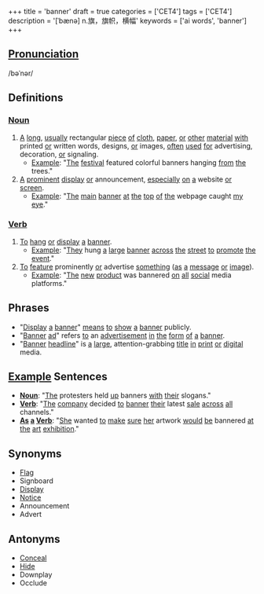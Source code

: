 +++
title = 'banner'
draft = true
categories = ['CET4']
tags = ['CET4']
description = '[ˈbænə] n.旗，旗帜，横幅'
keywords = ['ai words', 'banner']
+++

## [Pronunciation](/en/post/pronunciation/)
/bəˈnər/

## Definitions
### [Noun](/en/post/noun/)
1. [A](/en/post/a/) [long](/en/post/long/), [usually](/en/post/usually/) rectangular [piece](/en/post/piece/) [of](/en/post/of/) [cloth](/en/post/cloth/), [paper](/en/post/paper/), [or](/en/post/or/) [other](/en/post/other/) [material](/en/post/material/) [with](/en/post/with/) printed [or](/en/post/or/) written words, designs, [or](/en/post/or/) images, [often](/en/post/often/) [used](/en/post/used/) [for](/en/post/for/) advertising, decoration, [or](/en/post/or/) signaling.
   - [Example](/en/post/example/): "[The](/en/post/the/) [festival](/en/post/festival/) featured colorful banners hanging [from](/en/post/from/) [the](/en/post/the/) trees."
2. [A](/en/post/a/) [prominent](/en/post/prominent/) [display](/en/post/display/) [or](/en/post/or/) announcement, [especially](/en/post/especially/) [on](/en/post/on/) [a](/en/post/a/) website [or](/en/post/or/) [screen](/en/post/screen/).
   - [Example](/en/post/example/): "[The](/en/post/the/) [main](/en/post/main/) [banner](/en/post/banner/) [at](/en/post/at/) [the](/en/post/the/) [top](/en/post/top/) [of](/en/post/of/) [the](/en/post/the/) webpage caught [my](/en/post/my/) [eye](/en/post/eye/)."

### [Verb](/en/post/verb/)
1. [To](/en/post/to/) [hang](/en/post/hang/) [or](/en/post/or/) [display](/en/post/display/) [a](/en/post/a/) [banner](/en/post/banner/).
   - [Example](/en/post/example/): "[They](/en/post/they/) hung [a](/en/post/a/) [large](/en/post/large/) [banner](/en/post/banner/) [across](/en/post/across/) [the](/en/post/the/) [street](/en/post/street/) [to](/en/post/to/) [promote](/en/post/promote/) [the](/en/post/the/) [event](/en/post/event/)."
2. [To](/en/post/to/) [feature](/en/post/feature/) prominently [or](/en/post/or/) advertise [something](/en/post/something/) ([as](/en/post/as/) [a](/en/post/a/) [message](/en/post/message/) [or](/en/post/or/) [image](/en/post/image/)).
   - [Example](/en/post/example/): "[The](/en/post/the/) [new](/en/post/new/) [product](/en/post/product/) was bannered [on](/en/post/on/) [all](/en/post/all/) [social](/en/post/social/) media platforms."

## Phrases
- "[Display](/en/post/display/) [a](/en/post/a/) [banner](/en/post/banner/)" [means](/en/post/means/) [to](/en/post/to/) [show](/en/post/show/) [a](/en/post/a/) [banner](/en/post/banner/) publicly.
- "[Banner](/en/post/banner/) [ad](/en/post/ad/)" refers [to](/en/post/to/) an [advertisement](/en/post/advertisement/) [in](/en/post/in/) [the](/en/post/the/) [form](/en/post/form/) [of](/en/post/of/) [a](/en/post/a/) [banner](/en/post/banner/).
- "[Banner](/en/post/banner/) [headline](/en/post/headline/)" is [a](/en/post/a/) [large](/en/post/large/), attention-grabbing [title](/en/post/title/) [in](/en/post/in/) [print](/en/post/print/) [or](/en/post/or/) [digital](/en/post/digital/) media.

## [Example](/en/post/example/) Sentences
- **[Noun](/en/post/noun/)**: "[The](/en/post/the/) protesters held [up](/en/post/up/) banners [with](/en/post/with/) [their](/en/post/their/) slogans."
- **[Verb](/en/post/verb/)**: "[The](/en/post/the/) [company](/en/post/company/) decided [to](/en/post/to/) [banner](/en/post/banner/) [their](/en/post/their/) latest [sale](/en/post/sale/) [across](/en/post/across/) [all](/en/post/all/) channels."
- **[As](/en/post/as/) [a](/en/post/a/) [Verb](/en/post/verb/)**: "[She](/en/post/she/) wanted [to](/en/post/to/) [make](/en/post/make/) [sure](/en/post/sure/) [her](/en/post/her/) artwork [would](/en/post/would/) [be](/en/post/be/) bannered [at](/en/post/at/) [the](/en/post/the/) [art](/en/post/art/) [exhibition](/en/post/exhibition/)."

## Synonyms
- [Flag](/en/post/flag/)
- Signboard
- [Display](/en/post/display/)
- [Notice](/en/post/notice/)
- Announcement
- Advert

## Antonyms
- [Conceal](/en/post/conceal/)
- [Hide](/en/post/hide/)
- Downplay
- Occlude
